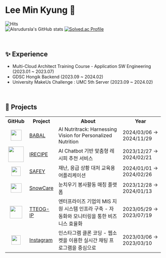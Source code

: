 <!-- ### Welcome -->

<!--
**alsrudursla/alsrudursla** is a ✨ _special_ ✨ repository because its `README.md` (this file) appears on your GitHub profile.

Here are some ideas to get you started:

- 🔭 I’m currently working on ...
- 🌱 I’m currently learning ...
- 👯 I’m looking to collaborate on ...
- 🤔 I’m looking for help with ...
- 💬 Ask me about ...
- 📫 How to reach me: ...
- 😄 Pronouns: ...
- ⚡ Fun fact: ...
-->

# Lee Min Kyung 🎨

![Hits](https://hits.seeyoufarm.com/api/count/incr/badge.svg?url=https%3A%2F%2Fgithub.com%2Falsrudursla&count_bg=%23FFDAC7&title_bg=%23FFADAD&icon=&icon_color=%23E7E7E7&title=hits&edge_flat=false)  
![Alsrudursla's GitHub stats](https://github-readme-stats.vercel.app/api?username=alsrudursla&show_icons=true&theme=radical)
[![Solved.ac Profile](http://mazassumnida.wtf/api/v2/generate_badge?boj=nuy0307)](https://solved.ac/nuy0307/)

<br>

## ✨ Experience
- Multi-Cloud Architect Training Course - Application SW Engineering (2023.01 ~ 2023.07)
- GDSC Hongik Backend (2023.09 ~ 2024.02)
- University MakeUs Challenge : UMC 5th Server (2023.09 ~ 2024.02)

<br>
<!--
## 🛠️ Tech Stack 
<img src="https://img.shields.io/badge/Java-007396?style=flat-square&logo=Java&logoColor=white"/> <img src="https://img.shields.io/badge/Python-3766AB?style=flat-square&logo=Python&logoColor=white"/>
<img src="https://img.shields.io/badge/Spring%20Boot-6DB33F?style=flat-square&logo=Spring%20Boot&logoColor=white"/> 
<img src="https://img.shields.io/badge/Django-092E20?style=flat-square&logo=Django&logoColor=white"/>  
<img src="https://img.shields.io/badge/Mysql-E6B91E?style=flat-square&logo=MySql&logoColor=white"/>
<img src="https://img.shields.io/badge/PostgreSQL-4169E1?style=flat-square&logo=PostgreSQL&logoColor=white"/>  
<img src="https://img.shields.io/badge/AWS-232F3E?style=flat-square&logo=Amazon%20AWS&logoColor=white"/>
<img src="https://img.shields.io/badge/Docker-2496ED?style=flat-square&logo=Docker&logoColor=white"/>
<img src="https://img.shields.io/badge/Kubernetes-326CE5?style=flat-square&logo=K8S&logoColor=white"/>
<img src="https://img.shields.io/badge/Jenkins-D24939?style=flat-square&logo=Jenkins&logoColor=white"/>
<img src="https://img.shields.io/badge/ArgoCD-EF7B4D?style=flat-square&logo=Argo&logoColor=white"/>
<img src="https://img.shields.io/badge/Ansible-EE0000?style=flat-square&logo=Ansible&logoColor=white"/>
<img src="https://img.shields.io/badge/Terraform-844FBA?style=flat-square&logo=Terraform&logoColor=white"/>  
<img src="https://img.shields.io/badge/Windows-0078D4?style=flat-square&logo=Windows&logoColor=white"/>
<img src="https://img.shields.io/badge/Linux-FCC624?style=flat-square&logo=Linux&logoColor=white"/>
<img src="https://img.shields.io/badge/CentOS-262577?style=flat-square&logo=CentOS&logoColor=white"/>
<img src="https://img.shields.io/badge/Ubuntu-E95420?style=flat-square&logo=Ubuntu&logoColor=white"/>

<br>
-->

## 🚀 Projects
<div align="center">
  <table>
    <tr>
      <th>GitHub</th>
      <th>Project</th>
      <th>About</th>
      <th>Year</th>
    </tr>
    <tr>
      <td align="center"><a href="https://github.com/Bab-Al"><img src="https://github.com/alsrudursla/alsrudursla/assets/90559205/d89cb0f0-7edb-4d06-81e0-1592c44b98d3" width="35" height="35" /></a></td>
      <td><a href="https://github.com/Bab-Al">BABAL</a></td>
      <td>
        AI Nutritrack: Harnessing Vision for Personalized Nutrition
      </td>
      <td>2024/03/06 → 2024/11/29</td>
    </tr>
    <tr>
      <td align="center"><a href="https://github.com/IRECIPE/IRecipe-Server"><img src="https://github.com/alsrudursla/alsrudursla/assets/90559205/e76fa008-ec1f-4faa-b5ae-adbe4bf02ea4" width="50" height="50" /></a></td>
      <td><a href="https://github.com/IRECIPE/IRecipe-Server">IRECIPE</a></td>
      <td>
        AI Chatbot 기반 맞춤형 레시피 추천 서비스
      </td>
      <td>2023/12/27 → 2024/02/21</td>
    </tr>
    <tr>
      <td align="center"><a href="https://github.com/GSC-2024-Hongik-Team-6"><img src="https://github.com/alsrudursla/alsrudursla/assets/90559205/42b2a9bd-2fb7-4a4c-994b-e52043fe0a1f" width="30" height="30" /></a></td>
      <td><a href="https://github.com/GSC-2024-Hongik-Team-6">SAFEY</a></td>
      <td>
        재난, 응급 상황 대처 교육용 어플리케이션
      </td>
      <td>2024/01/01 → 2024/02/26</td>
    </tr>
    <tr>
      <td align="center"><a href="https://github.com/GDSC-snowflowerthon/Snowcare-team06-server"><img src="https://github.com/alsrudursla/alsrudursla/assets/90559205/d54733ad-a970-4125-a10d-1363d9a7596c" width="35" height="30" /></a></td>
      <td><a href="https://github.com/GDSC-snowflowerthon/Snowcare-team06-server">SnowCare</a></td>
      <td>
        눈치우기 봉사활동 매칭 플랫폼
      </td>
      <td>2023/12/28 → 2024/01/13</td>
    </tr>
    <tr>
      <td align="center"><a href="https://github.com/tteog-ip"><img src="https://github.com/alsrudursla/alsrudursla/assets/90559205/1635a0c2-3502-4475-a4c7-a98e0bcd0929" width="40" height="40" /></a></td>
      <td><a href="https://github.com/tteog-ip">TTEOG-IP</a></td>
      <td>
        엔터프라이즈 기업의 MIS 지원 시스템 인프라 구축 - 자동화와 모니터링을 통한 비즈니스 효율화
      </td>
      <td>2023/05/29 → 2023/07/19</td>
    </tr>
    <tr>
      <td align="center"><a href="https://github.com/alsrudursla/Instagram"><img src="https://github.com/alsrudursla/alsrudursla/assets/90559205/824a8a5b-d99d-4cac-b97b-3e0750f115ca" width="30" height="30" /></a></td>
      <td><a href="https://github.com/alsrudursla/Instagram">Instagram</a></td>
      <td>
        인스타그램 클론 코딩 - 웹소켓을 이용한 실시간 채팅 프로그램을 중심으로
      </td>
      <td>2023/03/06 → 2023/03/10</td>
    </tr>

  </table>
</div>

<br>
